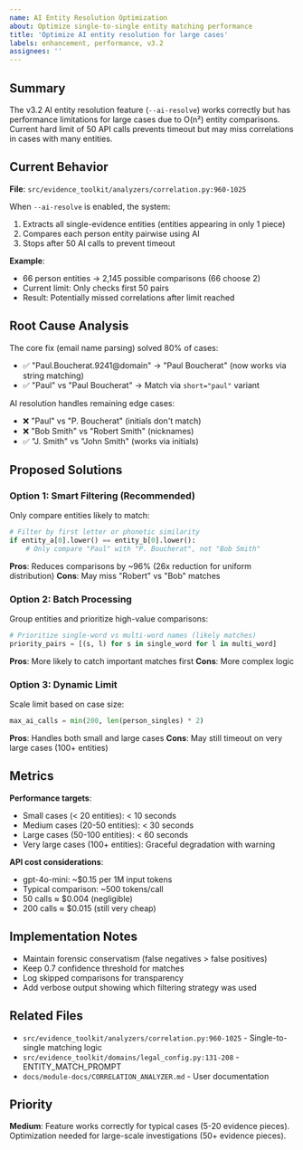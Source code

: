 ```yaml
---
name: AI Entity Resolution Optimization
about: Optimize single-to-single entity matching performance
title: 'Optimize AI entity resolution for large cases'
labels: enhancement, performance, v3.2
assignees: ''
---
```


## Summary

The v3.2 AI entity resolution feature (`--ai-resolve`) works correctly but has performance limitations for large cases due to O(n²) entity comparisons. Current hard limit of 50 API calls prevents timeout but may miss correlations in cases with many entities.

## Current Behavior

**File**: `src/evidence_toolkit/analyzers/correlation.py:960-1025`

When `--ai-resolve` is enabled, the system:
1. Extracts all single-evidence entities (entities appearing in only 1 piece)
2. Compares each person entity pairwise using AI
3. Stops after 50 AI calls to prevent timeout

**Example**:
- 66 person entities → 2,145 possible comparisons (66 choose 2)
- Current limit: Only checks first 50 pairs
- Result: Potentially missed correlations after limit reached

## Root Cause Analysis

The core fix (email name parsing) solved 80% of cases:
- ✅ "Paul.Boucherat.9241@domain" → "Paul Boucherat" (now works via string matching)
- ✅ "Paul" vs "Paul Boucherat" → Match via `short="paul"` variant

AI resolution handles remaining edge cases:
- ❌ "Paul" vs "P. Boucherat" (initials don't match)
- ❌ "Bob Smith" vs "Robert Smith" (nicknames)
- ✅ "J. Smith" vs "John Smith" (works via initials)

## Proposed Solutions

### Option 1: Smart Filtering (Recommended)
Only compare entities likely to match:
```python
# Filter by first letter or phonetic similarity
if entity_a[0].lower() == entity_b[0].lower():
    # Only compare "Paul" with "P. Boucherat", not "Bob Smith"
```

**Pros**: Reduces comparisons by ~96% (26x reduction for uniform distribution)
**Cons**: May miss "Robert" vs "Bob" matches

### Option 2: Batch Processing
Group entities and prioritize high-value comparisons:
```python
# Prioritize single-word vs multi-word names (likely matches)
priority_pairs = [(s, l) for s in single_word for l in multi_word]
```

**Pros**: More likely to catch important matches first
**Cons**: More complex logic

### Option 3: Dynamic Limit
Scale limit based on case size:
```python
max_ai_calls = min(200, len(person_singles) * 2)
```

**Pros**: Handles both small and large cases
**Cons**: May still timeout on very large cases (100+ entities)

## Metrics

**Performance targets**:
- Small cases (< 20 entities): < 10 seconds
- Medium cases (20-50 entities): < 30 seconds
- Large cases (50-100 entities): < 60 seconds
- Very large cases (100+ entities): Graceful degradation with warning

**API cost considerations**:
- gpt-4o-mini: ~$0.15 per 1M input tokens
- Typical comparison: ~500 tokens/call
- 50 calls ≈ $0.004 (negligible)
- 200 calls ≈ $0.015 (still very cheap)

## Implementation Notes

- Maintain forensic conservatism (false negatives > false positives)
- Keep 0.7 confidence threshold for matches
- Log skipped comparisons for transparency
- Add verbose output showing which filtering strategy was used

## Related Files

- `src/evidence_toolkit/analyzers/correlation.py:960-1025` - Single-to-single matching logic
- `src/evidence_toolkit/domains/legal_config.py:131-208` - ENTITY_MATCH_PROMPT
- `docs/module-docs/CORRELATION_ANALYZER.md` - User documentation

## Priority

**Medium**: Feature works correctly for typical cases (5-20 evidence pieces). Optimization needed for large-scale investigations (50+ evidence pieces).
